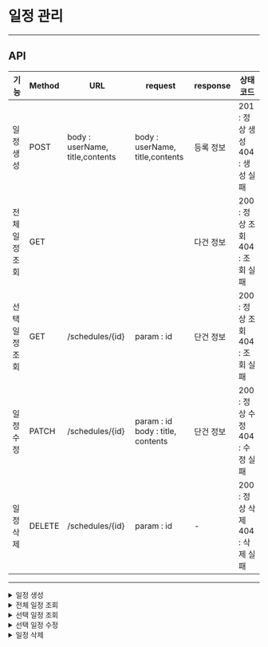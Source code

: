 # 일정 관리
---
## API
| 기능       | Method | URL                             | request                                | response | 상태코드                          |
|----------|--------|---------------------------------|----------------------------------------|----------|-------------------------------|
| 일정 생성    | POST   | body : userName, title,contents | body : userName, title,contents            | 등록 정보    | 201 : 정상 생성 <br/>404 : 생성 실패  |
| 전체 일정 조회 | GET    |                           |             | 다건 정보    | 200 : 정상 조회 <br/> 404 : 조회 실패 |
| 선택 일정 조회 | GET    | /schedules/{id}                 | param : id                             | 단건 정보    | 200 : 정상 조회 <br/> 404 : 조회 실패 |
| 일정 수정 | PATCH  | /schedules/{id}                 | param : id <br/> body : title, contents | 단건 정보    | 200 : 정상 수정 <br/> 404 : 수정 실패 |
| 일정 삭제 | DELETE | /schedules/{id}                 | param : id                             | -        | 200 : 정상 삭제 <br/>404 : 삭제 실패  |
--- 
<details>
  <summary>일정 생성</summary>

| key         | TYPE         | COMMENT | NULL 여부 |
|-------------|--------------|---------|---------|
| id          | BIGINT       | 일정 id   | N       |
| userName    | VARCHAR(20)  | 작성 유저명  | N       |
| title       | VARCHAR(200) | 일정 내용 제목   | N       |
| contents    | VARCHAR(200) | 일정 내용 내용   | N       |
| createAt | TIMESTAMP    | 생성일     | N       |
| modifiedAt | TIMESTAMP    | 수정일     | N       |

RequestBody
```
url : 'http://localhost:8080/schedules' 
```

```sql
{
    "userName" : "작성 유저명", 
    "title" : "일정 내용 제목", 
    "contents" : "일정 내용 내용", 
}
```
ResopnseBody

성공 시 : 201 CREATED
```sql
{
    "id" : 1, 
    "userName" : "작성 유저명", 
    "title" : "일정 내용 제목", 
    "contents" : "일정 내용 내용", 
    "createAt" : "YYYY-DD-MM HH-MM-SS", 
    "modifiedAt" : "YYYY-DD-MM HH-MM-SS"
}
```

실패 시 : 404 BAD REQUEST

</details>
<details>
  <summary>전체 일정 조회</summary>

| key         | TYPE         | COMMENT | NULL 여부 |
|-------------|--------------|---------|---------|
| id          | BIGINT       | 일정 id   | N       |
| userName    | VARCHAR(20)  | 작성 유저명  | N       |
| title       | VARCHAR(200) | 일정 제목   | N       |
| contents    | VARCHAR(200) | 일정 내용   | N       |
| createAt | TIMESTAMP    | 생성일     | N       |
| modifiedAt | TIMESTAMP    | 수정일     | N       |

RequestBody

```
url : 'http://localhost:8080/schedules?userName = {userName}&modifiedAt = {modifiedAt}' 
```


ResopnseBody

성공 시 : 200 OK
```sql
{
    "id" : 1, 
    "contents" : "일정 내용", 
    "userName" : "작성 유저명", 
    "createAt" : "YYYY-DD-MM", 
    "modifiedAt" : "YYYY-DD-MM"
}
```

실패 시 : 404 NOT FOUND

</details>


<details>
  <summary>선택 일정 조회</summary>

| key        | TYPE         | COMMENT | NULL 여부 |
|------------|--------------|---------|---------|
| id         | BIGINT       | 일정 id   | N       |
| title      | VARCHAR(200) | 일정 제목   | N       |
| contents   | VARCHAR(200) | 일정 내용   | N       |
| userName   | VARCHAR(20)  | 작성 유저명  | N       |
| createAt | TIMESTAMP    | 생성일     | N       |
| modifiedAt | TIMESTAMP     | 수정일     | N       |

RequestBody

```
url : 'http://localhost:8080/schedules/{id}' 
```

ResopnseBody

성공 시 : 200 OK
```sql
{
    "id" : 1, 
    "title" : "일정 제목",
    "contents" : "일정 내용", 
    "userName" : "작성 유저명", 
    "createAt" : "YYYY-DD-MM", 
    "modifiedAt" : "YYYY-DD-MM"
}
```

실패 시 : 404 NOT FOUND

</details>

<details>
  <summary>선택 일정 수정</summary>

| key        | TYPE         | COMMENT | NULL 여부 |
|------------|--------------|---------|---------|
| id         | BIGINT       | 일정 id   | N       |
| title      | VARCHAR(200) | 일정 제목   | N       |
| contents   | VARCHAR(200) | 일정 내용   | N       |
| userName   | VARCHAR(20)  | 작성 유저명  | N       |
| modifiedAt | TIMESTAMP    | 수정일     | N       |

RequestBody

```
url : 'http://localhost:8080/schedules/{id}' 
```

```sql
{
    "title" : "일정 제목",
    "contents" : "일정 내용", 
    "userName" : "작성 유저명"
}
```
ResopnseBody

성공 시 : 200 OK
```sql
{
    "id" : 1, 
    "title" : "일정 제목",
    "contents" : "일정 내용", 
    "userName" : "작성 유저명", 
    "modifiedAt" : "YYYY-DD-MM"
}
```

실패 시 : 404 NOT FOUND

</details>

<details>
  <summary>일정 삭제</summary>

RequestBody

```
url : 'http://localhost:8080/schedules/{id}' 
```

```sql
{
}
```
ResopnseBody

성공 시 : 200 OK
```sql
{
}
```

실패 시 : 404 NOT FOUND

</details>